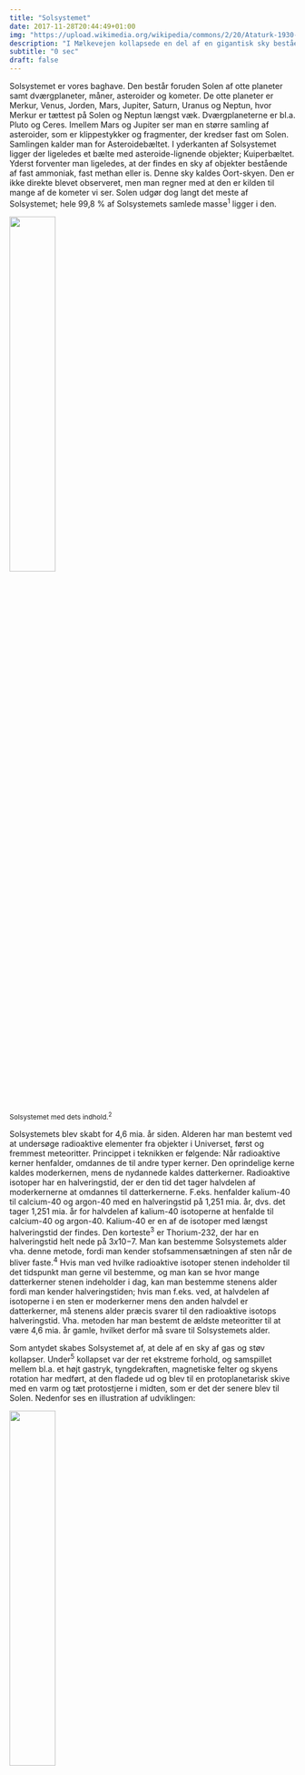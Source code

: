 ```yaml
---
title: "Solsystemet"
date: 2017-11-28T20:44:49+01:00
img: "https://upload.wikimedia.org/wikipedia/commons/2/20/Ataturk-1930-amongpublic.jpg"
description: "I Mælkevejen kollapsede en del af en gigantisk sky bestående af støv og gas for 4,6 mia. år siden. Dette ledte til Solsystemet – vores hjem."
subtitle: "0 sec"
draft: false
---
```

Solsystemet er vores baghave. Den består foruden Solen af otte planeter samt dværgplaneter, måner, asteroider og kometer. De otte planeter er Merkur, Venus, Jorden, Mars, Jupiter, Saturn, Uranus og Neptun, hvor Merkur er tættest på Solen og Neptun længst væk. Dværgplaneterne er bl.a. Pluto og Ceres. Imellem Mars og Jupiter ser man en større samling af asteroider, som er klippestykker og fragmenter, der kredser fast om Solen. Samlingen kalder man for Asteroidebæltet. I yderkanten af Solsystemet ligger der ligeledes et bælte med asteroide-lignende objekter; Kuiperbæltet. Yderst forventer man ligeledes, at der findes en sky af objekter bestående af fast ammoniak, fast methan eller is. Denne sky kaldes Oort-skyen. Den er ikke direkte blevet observeret, men man regner med at den er kilden til mange af de kometer vi ser. Solen udgør dog langt det meste af Solsystemet; hele 99,8 % af Solsystemets samlede masse<sup>1</sup>  ligger i den.

<div>
    <img src="https://i.imgur.com/fdKwTI4.jpg" style="width: 40%"></img>
    <p style="font-size: 12px">
        Solsystemet med dets indhold.<sup>2</sup>
    </p>
</div>

Solsystemets blev skabt for 4,6 mia. år siden. Alderen har man bestemt ved at undersøge radioaktive elementer fra objekter i Universet, først og fremmest meteoritter. Princippet i teknikken er følgende: Når radioaktive kerner henfalder, omdannes de til andre typer kerner. Den oprindelige kerne kaldes moderkernen, mens de nydannede kaldes datterkerner. Radioaktive isotoper har en halveringstid, der er den tid det tager halvdelen af moderkernerne at omdannes til datterkernerne. F.eks. henfalder kalium-40 til calcium-40 og argon-40 med en halveringstid på 1,251 mia. år, dvs. det tager 1,251 mia. år for halvdelen af kalium-40 isotoperne at henfalde til calcium-40 og argon-40. Kalium-40 er en af de isotoper med længst halveringstid der findes. Den korteste<sup>3</sup> er Thorium-232, der har en halveringstid helt nede på $3 x 10{-7}$. Man kan bestemme Solsystemets alder vha. denne metode, fordi man kender stofsammensætningen af sten når de bliver faste.<sup>4</sup>  Hvis man ved hvilke radioaktive isotoper stenen indeholder til det tidspunkt man gerne vil bestemme, og man kan se hvor mange datterkerner stenen indeholder i dag, kan man bestemme stenens alder fordi man kender halveringstiden; hvis man f.eks. ved, at halvdelen af isotoperne i en sten er moderkerner mens den anden halvdel er datterkerner, må stenens alder præcis svarer til den radioaktive isotops halveringstid. Vha. metoden har man bestemt de ældste meteoritter til at være 4,6 mia. år gamle, hvilket derfor må svare til Solsystemets alder.

Som antydet skabes Solsystemet af, at dele af en sky af gas og støv kollapser. Under<sup>5</sup> kollapset var der ret ekstreme forhold, og samspillet mellem bl.a. et højt gastryk, tyngdekraften, magnetiske felter og skyens rotation har medført, at den fladede ud og blev til en protoplanetarisk skive med en varm og tæt protostjerne i midten, som er det der senere blev til Solen. Nedenfor ses en illustration af udviklingen:
<div>
    <img src="https://i.imgur.com/mxgIDOf.jpg" style="width: 40%"></img>
    <p style="font-size: 12px">
        Her ses hvordan solsystemet dannes. Den protoplanetariske skive dannes af en kollapsende sky af gas og støv. Med tiden ensrettes rotationen af skiven, og massen fra skyen vil samle sig som planeter og Solen.<sup>6</sup>
    </p>
</div>

Der har i tidens løb været flere teorier for Solsystemets dannelse. Årsagen til at man tror på teorien om, at Solsystemet blev skabt i en protoplanetarisk skive er, at den forklarer hvad vi ser. En række eksempler kunne være<sup>7</sup>: <br>
&nbsp;&nbsp;&nbsp;&nbsp;&nbsp;&nbsp;At planetbanerne er i samme plan <br>
&nbsp;&nbsp;&nbsp;&nbsp;&nbsp;&nbsp;At de kredsende objekter har samme omløbsretning om Solen <br>
&nbsp;&nbsp;&nbsp;&nbsp;&nbsp;&nbsp;At alle objekterne har samme alder <br>
&nbsp;&nbsp;&nbsp;&nbsp;&nbsp;&nbsp;At deres kemiske sammensætning er forskellig <br>
hvilket alt sammen stemmer med teorien.



[1] Ole Bjælde: Powerpoint på Blackboard, uge 12, aktivitet 2 samt https://theplanets.org/solar-system/ <br>
[2] https://theplanets.org/solar-system/ <br>
[3] http://www.nbi.ku.dk/spoerg_om_fysik/fysik/henfaldskaeden-for-uran-samt-ioniserende-straalings-virkning-paa-levende-organismer./ <br>
[4] Foundations of Astronomy, Michael A. Seeds og Dana E. Backman, s. 426-428 <br>
[5] https://da.wikipedia.org/wiki/Solens_dannelse_og_udvikling <br>
[6] Billedet ligger på albummet <br>
[7] Inspireret af Oles tavlenoter fra forelæsning 20 <br>
